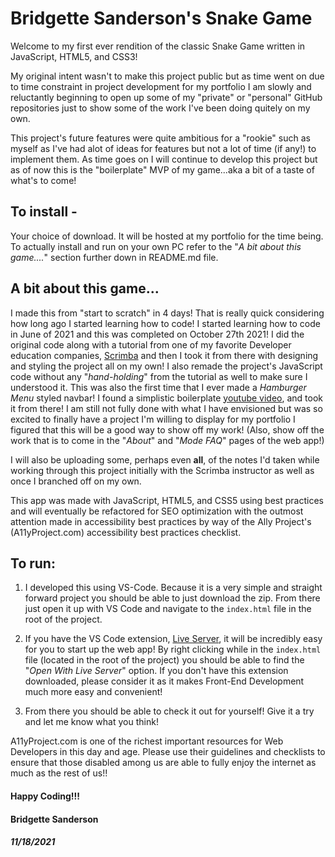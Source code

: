 # Bridgette Sanderson's Snake Game
Welcome to my first ever rendition of the classic Snake Game written in JavaScript, HTML5, and CSS3!

My original intent wasn't to make this project public but as time went on due to time constraint in project development for my portfolio I am slowly and reluctantly beginning to open up some of my "private" or "personal" GitHub repositories just to show some of the work I've been doing quitely on my own.

This project's future features were quite ambitious for a "rookie" such as myself as I've had alot of ideas for features but not a lot of time (if any!) to implement them. As time goes on I will continue to develop this project but as of now this is the "boilerplate" MVP of my game...aka a bit of a taste of what's to come!

## To install -
Your choice of download. It will be hosted at my portfolio for the time being. To actually install and run on your own PC refer to the "*A bit about this game....*" section further down in README.md file.

## A bit about this game...
I made this from "start to scratch" in 4 days! That is really quick considering how long ago I started learning how to code! I started learning how to code in June of 2021 and this was completed on October 27th 2021! I did the original code along with a tutorial from one of my favorite Developer education companies, [Scrimba](https://scrimba.com/) and then I took it from there with designing and styling the project all on my own! I also remade the project's JavaScript code without any "*hand-holding*" from the tutorial as well to make sure I understood it. This was also the first time that I ever made a *Hamburger Menu* styled navbar! I found a simplistic boilerplate [youtube video](https://www.youtube.com/watch?v=At4B7A4GOPg&t=600s), and took it from there! I am still not fully done with what I have envisioned but was so excited to finally have a project I'm willing to display for my portfolio I figured that this will be a good way to show off my work! (Also, show off the work that is to come in the "*About*" and "*Mode FAQ*" pages of the web app!)

I will also be uploading some, perhaps even **all**, of the notes I'd taken while working through this project initially with the Scrimba instructor as well as once I branched off on my own.

This app was made with JavaScript, HTML5, and CSS5 using best practices and will eventually be refactored for SEO optimization with the outmost attention made in accessibility best practices by way of the Ally Project's (A11yProject.com) accessibility best practices checklist.


## To run: 
1. I developed this using VS-Code. Because it is a very simple and straight forward project you should be able to just download the zip. From there just open it up with VS Code and navigate to the `index.html` file in the root of the project. 

2. If you have the VS Code extension, [Live Server](ritwickdey.liveserver), it will be incredibly easy for you to start up the web app! By right clicking while in the `index.html` file (located in the root of the project) you should be able to find the "*Open With Live Server*" option. If you don't have this extension downloaded, please consider it as it makes Front-End Development much more easy and convenient! 

3. From there you should be able to check it out for yourself! Give it a try and let me know what you think! 

A11yProject.com is one of the richest important resources for Web Developers in this day and age. Please use their guidelines and checklists to ensure that those disabled among us are able to fully enjoy the internet as much as the rest of us!!





#### Happy Coding!!!

#### Bridgette Sanderson 
##### 11/18/2021
